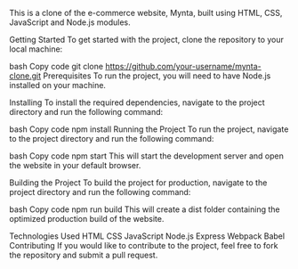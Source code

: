 This is a clone of the e-commerce website, Mynta, built using HTML, CSS, JavaScript and Node.js modules.

Getting Started
To get started with the project, clone the repository to your local machine:

bash
Copy code
git clone https://github.com/your-username/mynta-clone.git
Prerequisites
To run the project, you will need to have Node.js installed on your machine.

Installing
To install the required dependencies, navigate to the project directory and run the following command:

bash
Copy code
npm install
Running the Project
To run the project, navigate to the project directory and run the following command:

bash
Copy code
npm start
This will start the development server and open the website in your default browser.

Building the Project
To build the project for production, navigate to the project directory and run the following command:

bash
Copy code
npm run build
This will create a dist folder containing the optimized production build of the website.

Technologies Used
HTML
CSS
JavaScript
Node.js
Express
Webpack
Babel
Contributing
If you would like to contribute to the project, feel free to fork the repository and submit a pull request.

